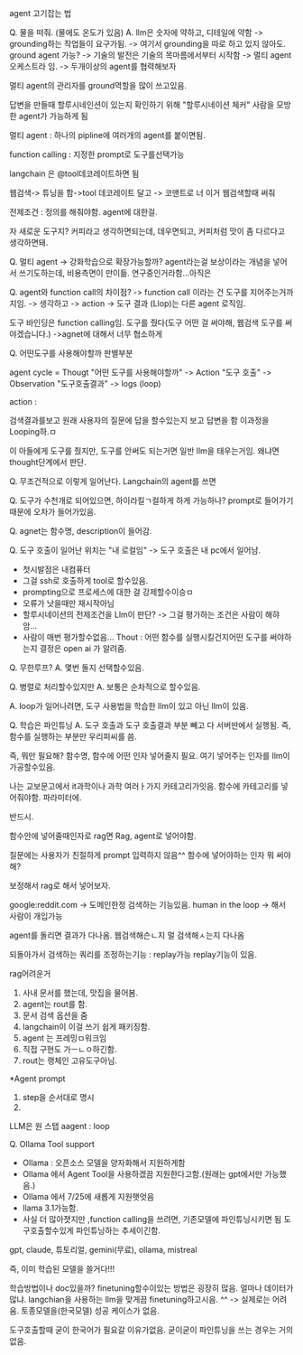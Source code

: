 agent 고기잡는 법


Q. 물을 떠줘. (물에도 온도가 있음)
A. llm은 숫자에 약하고, 디테일에 약함 -> grounding하는 작업들이 요구가됨. 
-> 여기서 grounding을 따로 하고 있지 않아도. ground agent 가능? 
-> 기술의 발전은 기술의 목마름에서부터 시작함
-> 멀티 agent 오케스트라 임. 
-> 두개이상의 agent를 협력해보자


멀티 agent의 관리자를 ground역할을 많이 쓰고있음.

답변을 만들때 할루시네인션이 있는지 확인하기 위해 "할루시네이션 체커" 
사람을 모방한 agent가 가능하게 됨

멀티 agent : 하나의 pipline에 여러개의 agent를 붙이면됨.




function calling : 지정한 prompt로 도구를선택가능 

langchain 은 @tool데코레이트하면 됨 

웹검색-> 튜닝을 함->tool 데코레이트 달고 -> 코맨트로 너 이거 웹검색할때 써줘


전제조건 : 정의를 해줘야함. agent에 대한걸. 

자 새로운 도구지? 커피라고 생각하면되는데, 데우면되고, 커피처럼 맛이 좀 다르다고 생각하면돼.


Q. 멀티 agent -> 강화학습으로 확장가능할까?
agent라는걸 보상이라는 개념을 넣어서 쓰기도하는데, 비용측면이 만이듦. 연구중인거라함...아직은


Q. agent와 function call의 차이점?
-> function call 이라는 건 도구를 지어주는거까지임.
-> 생각하고 -> action -> 도구 결과 (Llop)는 다른 agent 로직임.


도구 바인딩은 function calling임.
도구를 줬다(도구 어떤 걸 써야해, 웹검색 도구를 써야겠습니다.) ->agnet에 대해서 너무 협소하게 


Q. 어떤도구를 사용해야할까 판별부분


agent cycle  = Thougt "어떤 도구를 사용해야할까"  -> Action "도구 호출" -> Observation "도구호출결과" -> logs (loop)


action : 

검색결과를보고 원래 사용자의 질문에 답을 할수있는지 보고 답변을 함
이과정을 Looping하.ㅁ


이 아들에게 도구를 줬지만, 도구를 안써도 되는거면 일반 llm을 태우는거임. 왜냐면 thought단계에서 판단.


Q. 무조건적으로 이렇게 일어난다. Langchain의 agent를 쓰면 


Q. 도구가 수천개로 되어있으면, 하이라킬ㄱ컬하게 하게 가능하나?
prompt로 들어가기 때문에 오차가 들어가있음. 


Q. agnet는 함수명, description이 들어감.


Q. 도구 호출이 일어난 위치는 "내 로컬임" -> 도구 호출은 내 pc에서 일어남.
- 첫시발점은 내컴퓨터
- 그걸 ssh로 호출하게 tool로 할수있음.
- prompting으로 프로세스에 대한 걸 강제할수이승ㅁ
- 오류가 낫을때만 재시작아님
- 할루시네이션의 전제조건을 Llm이 판단? -> 그걸 평가하는 조건은 사람이 해햐암...
- 사람이 매번 평가할수없음...
Thout : 어떤 함수를 실행시킬건지어떤 도구를 써야하는지 결정은 open ai 가 알려줌. 

Q. 무한루프?
A. 몇번 돌지 선택할수있음.


Q. 병렬로 처리할수있지만
A. 보통은 순차적으로 할수있음.


A. loop가 일어나려면, 도구 사용법을 학습한 llm이 있고 아닌 llm이 있음.


Q. 학습은 파인튜닝
A. 도구 호출과 도구 호출결과 부분 빼고 다 서버딴에서 실행됨. 즉, 함수를 실행하는 부분만 우리피씨를 씀.



즉, 뭐만 필요해? 함수명, 함수에 어떤 인자 넣어줄지 필요.
여기 넣어주는 인자를 llm이 가공할수있음.

나는 교보문고에서 it과학이나 과학 여러ㅏ가지 카테고리가잇음.
함수에 카테고리를 넣어줘야함. 파라미터에. 

반드시.

함수안에 넣어줄때인자로 rag면 Rag, agent로 넣어야함.

질문에는 사용자가 친절하게 prompt 입력하지 않음^^
함수에 넣어야하는 인자 뭐 써야해?

보정해서 rag로 해서 넣어보자.


google:reddit.com -> 도메인한정 검색하는 기능있음.
human in the loop -> 해서 사람이 개입가능


agent를 돌리면 결과가 다나옴. 
웹검색해슨ㄴ지 멀 검색해ㅅ는지 다나옴


되돌아가서 검색하는 쿼리를 조정하는기능 : replay가능 replay기능이 있음.





rag어려운거

1. 사내 문서를 했는데, 맛집을 물어봄. 
2. agent는 rout를 함. 
3. 문서 검색 옵션을 줌
4. langchain이 이걸 쓰기 쉽게 패키징함.
5. agent 는 프레밍ㅁ워크임
6. 직접 구현도 가ㅡㄴㅇ하긴함.
7. rout는 랭체인 고유도구아님.

 

*Agent prompt
1. step을 순서대로 명시
2. 


LLM은 원 스탭
aagent : loop





Q. Ollama Tool support
- Ollama : 오픈소스 모델을 양자화해서 지원하게함
- Ollama 에서 Agent Tool을 사용하겠끔 지원한다고함.(원래는 gpt에서만 가능했음.)
- Ollama 에서 7/25에 새롭게 지원햇엇음
- llama 3.1가능함.
- 사실 더 많아졋지만 ,function calling을 쓰려면, 기존모델에 파인튜닝시키면 됨
도구호출할수있게 파인튜닝하는 추세이긴함.


gpt, claude, 튜토리얼, gemini(무료), ollama, mistreal



즉, 이미 학습된 모델을 쓸거다!!!


학습방법이나 doc있을까?
finetuning할수이있는 방법은 굉장히 많음. 얼마나 데이터가 많냐. 
langchian을 사용하는 llm을 맞게끔 finetuning하고시음. ^^ -> 실제로는 어려움.
토종모델을(한국모델) 성공 케이스가 없음.

도구호출할때 굳이 한국어가 필요갈 이유가없음. 
굳이굳이 파인튜닝을 쓰는 경우는 거의 없음.









